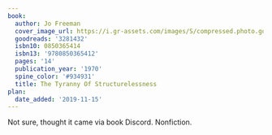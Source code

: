 ```yaml
---
book:
  author: Jo Freeman
  cover_image_url: https://i.gr-assets.com/images/S/compressed.photo.goodreads.com/books/1210134344l/3281432.jpg
  goodreads: '3281432'
  isbn10: 0850365414
  isbn13: '9780850365412'
  pages: '14'
  publication_year: '1970'
  spine_color: '#934931'
  title: The Tyranny Of Structurelessness
plan:
  date_added: '2019-11-15'
---
```


Not sure, thought it came via book Discord. Nonfiction.
